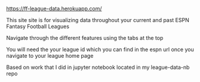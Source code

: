 https://ff-league-data.herokuapp.com/

This site site is for visualizing data throughout your current and past ESPN Fantasy Football Leagues

Navigate through the different features using the tabs at the top

You will need the your league id which you can find in the espn url once you navigate to your league home page

Based on work that I did in jupyter notebook located in my league-data-nb repo
